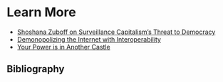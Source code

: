 # Learn More
- [Shoshana Zuboff on Surveillance Capitalism’s Threat to Democracy](https://nymag.com/intelligencer/2019/02/shoshana-zuboff-q-and-a-the-age-of-surveillance-capital.html)
- [Demonopolizing the Internet with Interoperability](https://onezero.medium.com/demonopolizing-the-internet-with-interoperability-b9be6b851238)
- [Your Power is in Another Castle](https://amy.dev/?p=489)


## Bibliography
```{bibliography} ch19_references.bib

```